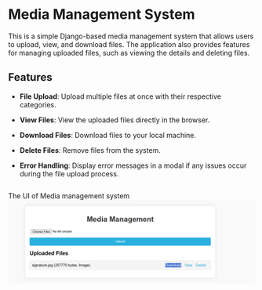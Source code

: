 # Media Management System

This is a simple Django-based media management system that allows users to upload, view, and download files. The application also provides features for managing uploaded files, such as viewing the details and deleting files.

## Features

- **File Upload**: Upload multiple files at once with their respective categories.
- **View Files**: View the uploaded files directly in the browser.
- **Download Files**: Download files to your local machine.
- **Delete Files**: Remove files from the system.
- **Error Handling**: Display error messages in a modal if any issues occur during the file upload process.

  ```

  ```

The UI of Media management system
![alt text](image.png)
